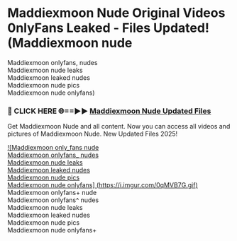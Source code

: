 # Maddiexmoon Nude Original Videos 0nlyFans Leaked - Files Updated! (Maddiexmoon nude<br>

Maddiexmoon onlyfans, nudes<br>
Maddiexmoon nude leaks<br>
Maddiexmoon leaked nudes<br>
Maddiexmoon nude pics<br>
Maddiexmoon nude onlyfans)

<h3>🔴 CLICK HERE 🌐==►► <a href="https://tinyurl.com/leaks-videos" rel="nofollow">Maddiexmoon Nude Updated Files</a></h3>

Get Maddiexmoon Nude and all content. Now you can access all videos and pictures of Maddiexmoon Nude. New Updated Files 2025!

[![Maddiexmoon only_fans nude<br>
Maddiexmoon onlyfans_ nudes<br>
Maddiexmoon nude leaks<br>
Maddiexmoon leaked nudes<br>
Maddiexmoon nude pics<br>
Maddiexmoon nude onlyfans]
(https://i.imgur.com/0qMVB7G.gif)](https://tinyurl.com/leaks-videos)
Maddiexmoon onlyfans+ nude<br>
Maddiexmoon onlyfans^ nudes<br>
Maddiexmoon nude leaks<br>
Maddiexmoon leaked nudes<br>
Maddiexmoon nude pics<br>
Maddiexmoon nude onlyfans+